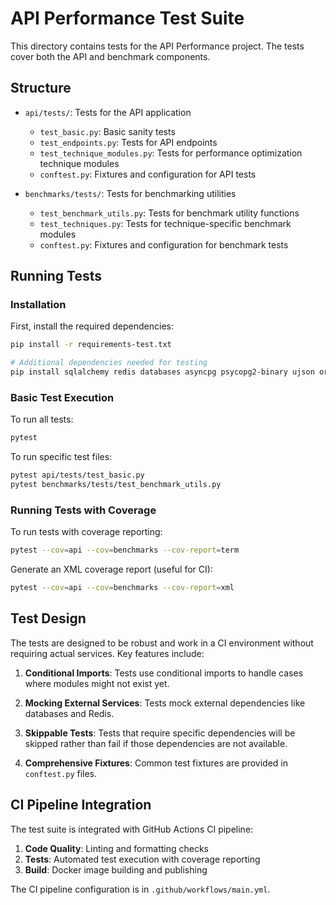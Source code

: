 # API Performance Test Suite

This directory contains tests for the API Performance project. The tests cover both the API and benchmark components.

## Structure

- `api/tests/`: Tests for the API application
  - `test_basic.py`: Basic sanity tests
  - `test_endpoints.py`: Tests for API endpoints
  - `test_technique_modules.py`: Tests for performance optimization technique modules
  - `conftest.py`: Fixtures and configuration for API tests

- `benchmarks/tests/`: Tests for benchmarking utilities
  - `test_benchmark_utils.py`: Tests for benchmark utility functions
  - `test_techniques.py`: Tests for technique-specific benchmark modules
  - `conftest.py`: Fixtures and configuration for benchmark tests

## Running Tests

### Installation

First, install the required dependencies:

```bash
pip install -r requirements-test.txt

# Additional dependencies needed for testing
pip install sqlalchemy redis databases asyncpg psycopg2-binary ujson orjson brotli fastapi
```

### Basic Test Execution

To run all tests:

```bash
pytest
```

To run specific test files:

```bash
pytest api/tests/test_basic.py
pytest benchmarks/tests/test_benchmark_utils.py
```

### Running Tests with Coverage

To run tests with coverage reporting:

```bash
pytest --cov=api --cov=benchmarks --cov-report=term
```

Generate an XML coverage report (useful for CI):

```bash
pytest --cov=api --cov=benchmarks --cov-report=xml
```

## Test Design

The tests are designed to be robust and work in a CI environment without requiring actual services. Key features include:

1. **Conditional Imports**: Tests use conditional imports to handle cases where modules might not exist yet.

2. **Mocking External Services**: Tests mock external dependencies like databases and Redis.

3. **Skippable Tests**: Tests that require specific dependencies will be skipped rather than fail if those dependencies are not available.

4. **Comprehensive Fixtures**: Common test fixtures are provided in `conftest.py` files.

## CI Pipeline Integration

The test suite is integrated with GitHub Actions CI pipeline:

1. **Code Quality**: Linting and formatting checks
2. **Tests**: Automated test execution with coverage reporting
3. **Build**: Docker image building and publishing

The CI pipeline configuration is in `.github/workflows/main.yml`. 